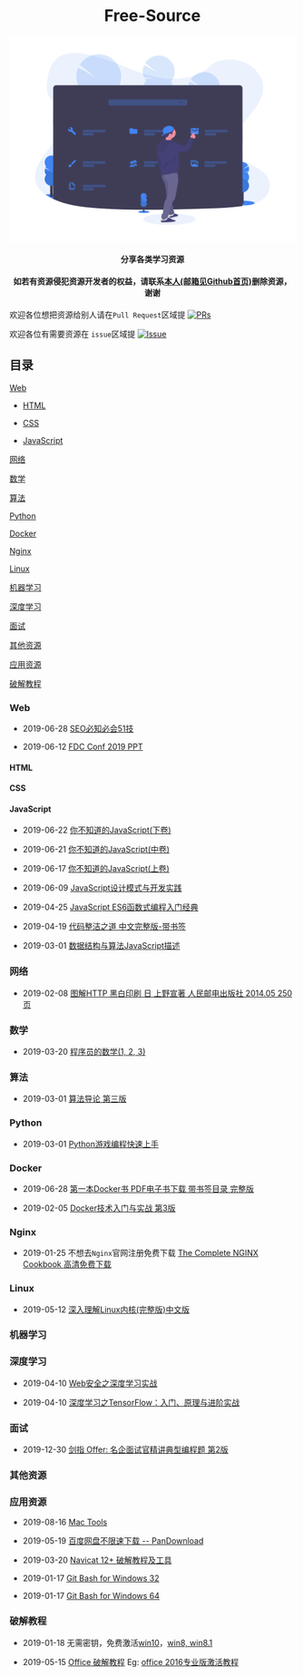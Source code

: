 <div align="center">
  <h1 align="center">Free-Source</h1>
  <img align="center" src="./free-source.png" />
  <h4 align="center">分享各类学习资源</h4>
  <h4 align="center">如若有资源侵犯资源开发者的权益，请联系<a href="https://github.com/Rain120">本人(邮箱见Github首页)</a>删除资源，谢谢</h4>
</div>

欢迎各位想把资源给别人请在`Pull Request`区域提 [![PRs](https://img.shields.io/badge/PRs-Welcome-orange)](https://github.com/Rain120/Free-Source/pulls)

欢迎各位有需要资源在 `issue`区域提 [![Issue](https://img.shields.io/badge/Help-Welcome-brightgreen)](https://github.com/Rain120/Free-Source/issues)

## 目录

[Web](#Web)

  - [HTML](#HTML)
  
  - [CSS](#CSS)
  
  - [JavaScript](#JavaScript)
  
[网络](#Network)

[数学](#Math)

[算法](#Algorithm)

[Python](#Python)

[Docker](#Docker)

[Nginx](#Nginx)

[Linux](#Linux)

[机器学习](#Machine-Learn)

[深度学习](#Deep-Learn)

[面试](#interview)

[其他资源](#Others)

[应用资源](#Applications)

[破解教程](#Crack-Tutorial)

### <a id="Web"></a>Web

* 2019-06-28 [SEO必知必会51技](https://github.com/Rain120/Free-Source/releases/tag/0.0.22)

* 2019-06-12 [FDC Conf 2019 PPT](https://github.com/Rain120/Free-Source/releases/tag/0.0.18)

#### <a id="HTML"></a>HTML

#### <a id="CSS"></a>CSS

#### <a id="JavaScript"></a>JavaScript

* 2019-06-22 [你不知道的JavaScript(下卷)](https://github.com/Rain120/Free-Source/releases/tag/0.0.21)

* 2019-06-21 [你不知道的JavaScript(中卷)](https://github.com/Rain120/Free-Source/releases/tag/0.0.20)

* 2019-06-17 [你不知道的JavaScript(上卷)](https://github.com/Rain120/Free-Source/releases/tag/0.0.19)

* 2019-06-09 [JavaScript设计模式与开发实践](https://github.com/Rain120/Free-Source/releases/tag/0.0.17)

* 2019-04-25 [JavaScript ES6函数式编程入门经典](https://github.com/Rain120/Free-Source/releases/tag/0.0.14)

* 2019-04-19 [代码整洁之道 中文完整版-带书签](https://github.com/Rain120/Free-Source/releases/tag/0.0.13)

* 2019-03-01 [数据结构与算法JavaScript描述](https://github.com/Rain120/Free-Source/releases/tag/0.0.5)

### <a id="Network"></a>网络

* 2019-02-08 [图解HTTP 黑白印刷 日 上野宣著 人民邮电出版社 2014.05 250页](https://github.com/Rain120/Free-Source/archive/0.0.4.zip)

### <a id="Math"></a>数学

* 2019-03-20 [程序员的数学(1, 2, 3)](https://github.com/Rain120/Free-Source/releases/tag/0.0.9)

### <a id="Algorithm"></a>算法

* 2019-03-01 [算法导论 第三版](https://github.com/Rain120/Free-Source/releases/tag/0.0.6)

### <a id="Python"></a>Python

* 2019-03-01 [Python游戏编程快速上手](https://github.com/Rain120/Free-Source/releases/tag/0.0.7)

### <a id="Docker"></a>Docker

* 2019-06-28 [第一本Docker书 PDF电子书下载 带书签目录 完整版](https://github.com/Rain120/Free-Source/releases/tag/0.0.23)

* 2019-02-05 [Docker技术入门与实战  第3版](https://github.com/Rain120/Free-Source/archive/0.0.3.zip)

### <a id="Nginx"></a>Nginx

* 2019-01-25 不想去`Nginx`官网注册免费下载 [The Complete NGINX Cookbook 高清免费下载](https://github.com/Rain120/Free-Source/releases/download/0.0.2/The.Complete.NGINX.Cookbook.pdf)

### <a id="Linux"></a>Linux

* 2019-05-12 [深入理解Linux内核(完整版)中文版](https://github.com/Rain120/Free-Source/releases/tag/0.0.15)

### <a id="Machine-Learn"></a>机器学习

### <a id="Deep-Learn"></a>深度学习

* 2019-04-10 [Web安全之深度学习实战](https://github.com/Rain120/Free-Source/releases/tag/0.0.11)

* 2019-04-10 [深度学习之TensorFlow：入门、原理与进阶实战](https://github.com/Rain120/Free-Source/releases/tag/0.0.10)

### <a id="interview"></a>面试
* 2019-12-30 [剑指 Offer: 名企面试官精讲典型编程题 第2版](https://github.com/Rain120/Free-Source/releases/tag/0.0.26)

### <a id="Others"></a>其他资源

### <a id="Applications"></a>应用资源

* 2019-08-16 [Mac Tools](https://github.com/Rain120/Free-Source/tree/master/Mac%20Tools)

* 2019-05-19 [百度网盘不限速下载 -- PanDownload](https://github.com/Rain120/Free-Source/releases/tag/0.0.16)

* 2019-03-20 [Navicat 12+ 破解教程及工具](https://github.com/Rain120/Free-Source/releases/tag/0.0.8)

* 2019-01-17 [Git Bash for Windows 32](https://github.com/Rain120/Free-Source/releases/download/0.0.1/Git-2.18.0-32-bit.exe)

* 2019-01-17 [Git Bash for Windows 64](https://github.com/Rain120/Free-Source/releases/download/0.0.1/Git-2.18.0-64-bit.exe)

### <a id="Crack-Tutorial"></a>破解教程

* 2019-01-18 无需密钥，免费激活[win10](https://github.com/Rain120/Free-Source/tree/master/windows%2010)，[win8, win8.1](https://github.com/Rain120/Free-Source/tree/master/window%208%20or%208.1)

* 2019-05-15 [Office 破解教程](https://github.com/Rain120/Free-Source/tree/master/office%20%E7%A0%B4%E8%A7%A3%E6%95%99%E7%A8%8B) Eg: [office 2016专业版激活教程](https://github.com/Rain120/Free-Source/tree/master/office%20%E7%A0%B4%E8%A7%A3%E6%95%99%E7%A8%8B)
